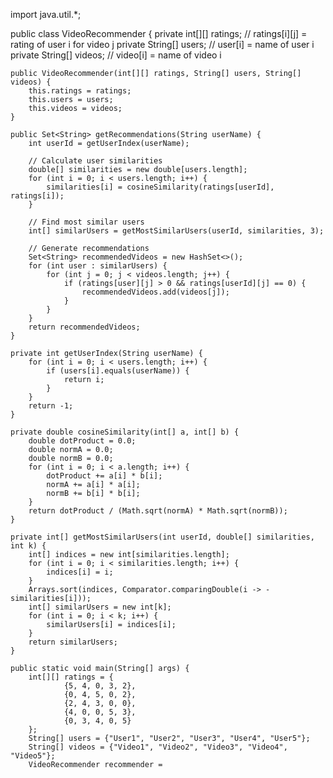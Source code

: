 import java.util.*;

public class VideoRecommender {
    private int[][] ratings; // ratings[i][j] = rating of user i for video j
    private String[] users; // user[i] = name of user i
    private String[] videos; // video[i] = name of video i

    public VideoRecommender(int[][] ratings, String[] users, String[] videos) {
        this.ratings = ratings;
        this.users = users;
        this.videos = videos;
    }

    public Set<String> getRecommendations(String userName) {
        int userId = getUserIndex(userName);

        // Calculate user similarities
        double[] similarities = new double[users.length];
        for (int i = 0; i < users.length; i++) {
            similarities[i] = cosineSimilarity(ratings[userId], ratings[i]);
        }

        // Find most similar users
        int[] similarUsers = getMostSimilarUsers(userId, similarities, 3);

        // Generate recommendations
        Set<String> recommendedVideos = new HashSet<>();
        for (int user : similarUsers) {
            for (int j = 0; j < videos.length; j++) {
                if (ratings[user][j] > 0 && ratings[userId][j] == 0) {
                    recommendedVideos.add(videos[j]);
                }
            }
        }
        return recommendedVideos;
    }

    private int getUserIndex(String userName) {
        for (int i = 0; i < users.length; i++) {
            if (users[i].equals(userName)) {
                return i;
            }
        }
        return -1;
    }

    private double cosineSimilarity(int[] a, int[] b) {
        double dotProduct = 0.0;
        double normA = 0.0;
        double normB = 0.0;
        for (int i = 0; i < a.length; i++) {
            dotProduct += a[i] * b[i];
            normA += a[i] * a[i];
            normB += b[i] * b[i];
        }
        return dotProduct / (Math.sqrt(normA) * Math.sqrt(normB));
    }

    private int[] getMostSimilarUsers(int userId, double[] similarities, int k) {
        int[] indices = new int[similarities.length];
        for (int i = 0; i < similarities.length; i++) {
            indices[i] = i;
        }
        Arrays.sort(indices, Comparator.comparingDouble(i -> -similarities[i]));
        int[] similarUsers = new int[k];
        for (int i = 0; i < k; i++) {
            similarUsers[i] = indices[i];
        }
        return similarUsers;
    }

    public static void main(String[] args) {
        int[][] ratings = {
                {5, 4, 0, 3, 2},
                {0, 4, 5, 0, 2},
                {2, 4, 3, 0, 0},
                {4, 0, 0, 5, 3},
                {0, 3, 4, 0, 5}
        };
        String[] users = {"User1", "User2", "User3", "User4", "User5"};
        String[] videos = {"Video1", "Video2", "Video3", "Video4", "Video5"};
        VideoRecommender recommender = 
